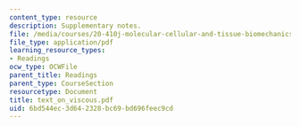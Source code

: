 ```yaml
---
content_type: resource
description: Supplementary notes.
file: /media/courses/20-410j-molecular-cellular-and-tissue-biomechanics-be-410j-spring-2003/6bd544ec3d642328bc69bd696feec9cd_text_on_viscous.pdf
file_type: application/pdf
learning_resource_types:
- Readings
ocw_type: OCWFile
parent_title: Readings
parent_type: CourseSection
resourcetype: Document
title: text_on_viscous.pdf
uid: 6bd544ec-3d64-2328-bc69-bd696feec9cd
---
```

